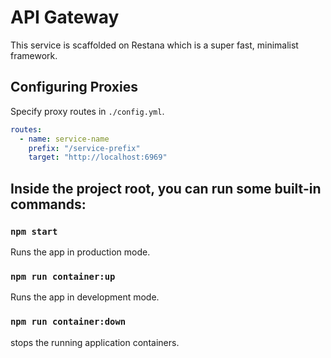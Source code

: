# API Gateway

This service is scaffolded on Restana which is a super fast, minimalist framework.

## Configuring Proxies

Specify proxy routes in `./config.yml`.

```yaml
routes:
  - name: service-name
    prefix: "/service-prefix"
    target: "http://localhost:6969"
```

## Inside the project root, you can run some built-in commands:

### `npm start`

Runs the app in production mode.<br>

### `npm run container:up`

Runs the app in development mode.<br>

### `npm run container:down`

stops the running application containers.<br>
